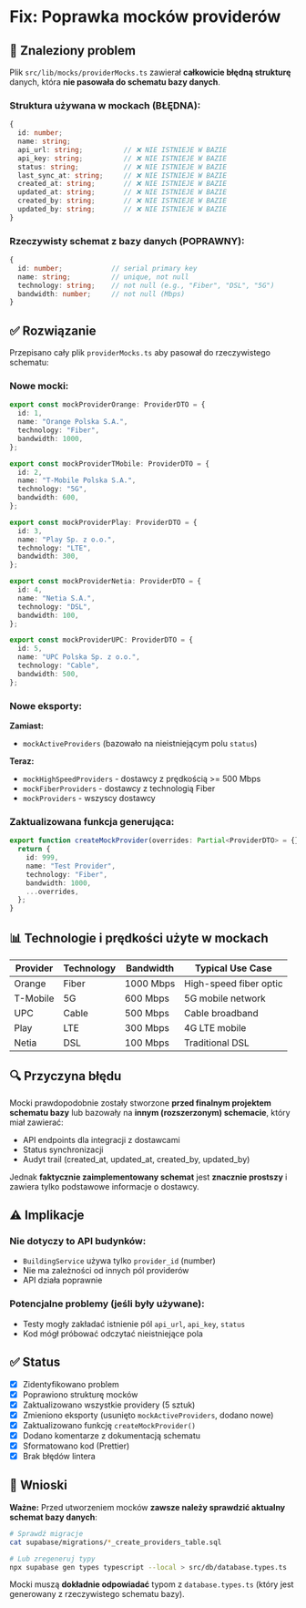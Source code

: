 # Fix: Poprawka mocków providerów

## 🚨 Znaleziony problem

Plik `src/lib/mocks/providerMocks.ts` zawierał **całkowicie błędną strukturę** danych, która **nie pasowała do schematu bazy danych**.

### Struktura używana w mockach (BŁĘDNA):
```typescript
{
  id: number;
  name: string;
  api_url: string;          // ❌ NIE ISTNIEJE W BAZIE
  api_key: string;          // ❌ NIE ISTNIEJE W BAZIE
  status: string;           // ❌ NIE ISTNIEJE W BAZIE
  last_sync_at: string;     // ❌ NIE ISTNIEJE W BAZIE
  created_at: string;       // ❌ NIE ISTNIEJE W BAZIE
  updated_at: string;       // ❌ NIE ISTNIEJE W BAZIE
  created_by: string;       // ❌ NIE ISTNIEJE W BAZIE
  updated_by: string;       // ❌ NIE ISTNIEJE W BAZIE
}
```

### Rzeczywisty schemat z bazy danych (POPRAWNY):
```typescript
{
  id: number;            // serial primary key
  name: string;          // unique, not null
  technology: string;    // not null (e.g., "Fiber", "DSL", "5G")
  bandwidth: number;     // not null (Mbps)
}
```

## ✅ Rozwiązanie

Przepisano cały plik `providerMocks.ts` aby pasował do rzeczywistego schematu:

### Nowe mocki:

```typescript
export const mockProviderOrange: ProviderDTO = {
  id: 1,
  name: "Orange Polska S.A.",
  technology: "Fiber",
  bandwidth: 1000,
};

export const mockProviderTMobile: ProviderDTO = {
  id: 2,
  name: "T-Mobile Polska S.A.",
  technology: "5G",
  bandwidth: 600,
};

export const mockProviderPlay: ProviderDTO = {
  id: 3,
  name: "Play Sp. z o.o.",
  technology: "LTE",
  bandwidth: 300,
};

export const mockProviderNetia: ProviderDTO = {
  id: 4,
  name: "Netia S.A.",
  technology: "DSL",
  bandwidth: 100,
};

export const mockProviderUPC: ProviderDTO = {
  id: 5,
  name: "UPC Polska Sp. z o.o.",
  technology: "Cable",
  bandwidth: 500,
};
```

### Nowe eksporty:

**Zamiast:**
- `mockActiveProviders` (bazowało na nieistniejącym polu `status`)

**Teraz:**
- `mockHighSpeedProviders` - dostawcy z prędkością >= 500 Mbps
- `mockFiberProviders` - dostawcy z technologią Fiber
- `mockProviders` - wszyscy dostawcy

### Zaktualizowana funkcja generująca:

```typescript
export function createMockProvider(overrides: Partial<ProviderDTO> = {}): ProviderDTO {
  return {
    id: 999,
    name: "Test Provider",
    technology: "Fiber",
    bandwidth: 1000,
    ...overrides,
  };
}
```

## 📊 Technologie i prędkości użyte w mockach

| Provider | Technology | Bandwidth | Typical Use Case |
|----------|-----------|-----------|------------------|
| Orange | Fiber | 1000 Mbps | High-speed fiber optic |
| T-Mobile | 5G | 600 Mbps | 5G mobile network |
| UPC | Cable | 500 Mbps | Cable broadband |
| Play | LTE | 300 Mbps | 4G LTE mobile |
| Netia | DSL | 100 Mbps | Traditional DSL |

## 🔍 Przyczyna błędu

Mocki prawdopodobnie zostały stworzone **przed finalnym projektem schematu bazy** lub bazowały na **innym (rozszerzonym) schemacie**, który miał zawierać:
- API endpoints dla integracji z dostawcami
- Status synchronizacji
- Audyt trail (created_at, updated_at, created_by, updated_by)

Jednak **faktycznie zaimplementowany schemat** jest **znacznie prostszy** i zawiera tylko podstawowe informacje o dostawcy.

## ⚠️ Implikacje

### Nie dotyczy to API budynków:
- `BuildingService` używa tylko `provider_id` (number)
- Nie ma zależności od innych pól providerów
- API działa poprawnie

### Potencjalne problemy (jeśli były używane):
- Testy mogły zakładać istnienie pól `api_url`, `api_key`, `status`
- Kod mógł próbować odczytać nieistniejące pola

## ✅ Status

- [x] Zidentyfikowano problem
- [x] Poprawiono strukturę mocków
- [x] Zaktualizowano wszystkie providery (5 sztuk)
- [x] Zmieniono eksporty (usunięto `mockActiveProviders`, dodano nowe)
- [x] Zaktualizowano funkcję `createMockProvider()`
- [x] Dodano komentarze z dokumentacją schematu
- [x] Sformatowano kod (Prettier)
- [x] Brak błędów lintera

## 🎯 Wnioski

**Ważne:** Przed utworzeniem mocków **zawsze należy sprawdzić aktualny schemat bazy danych**:

```bash
# Sprawdź migracje
cat supabase/migrations/*_create_providers_table.sql

# Lub zregeneruj typy
npx supabase gen types typescript --local > src/db/database.types.ts
```

Mocki muszą **dokładnie odpowiadać** typom z `database.types.ts` (który jest generowany z rzeczywistego schematu bazy).

